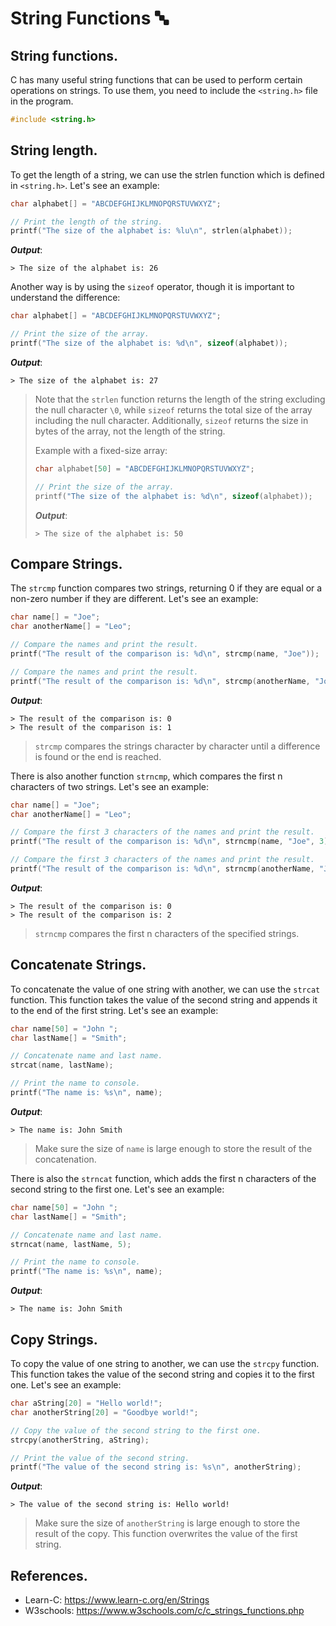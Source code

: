 # String Functions 🔤
## String functions.
C has many useful string functions that can be used to perform certain operations on strings. To use them, you need to include the `<string.h>` file in the program.
```c
#include <string.h>
```

## String length.
To get the length of a string, we can use the strlen function which is defined in `<string.h>`. Let's see an example:
```c
char alphabet[] = "ABCDEFGHIJKLMNOPQRSTUVWXYZ";

// Print the length of the string.
printf("The size of the alphabet is: %lu\n", strlen(alphabet));
```
***Output***:
```
> The size of the alphabet is: 26
```

Another way is by using the `sizeof` operator, though it is important to understand the difference:
```c
char alphabet[] = "ABCDEFGHIJKLMNOPQRSTUVWXYZ";

// Print the size of the array.
printf("The size of the alphabet is: %d\n", sizeof(alphabet));
```
***Output***:
```
> The size of the alphabet is: 27
```

> Note that the `strlen` function returns the length of the string excluding the null character `\0`, while `sizeof` returns the total size of the array including the null character. Additionally, `sizeof` returns the size in bytes of the array, not the length of the string.
> 
> Example with a fixed-size array:
> ```c
> char alphabet[50] = "ABCDEFGHIJKLMNOPQRSTUVWXYZ";
> 
> // Print the size of the array.
> printf("The size of the alphabet is: %d\n", sizeof(alphabet));
> ```
> ***Output***:
> ```
> > The size of the alphabet is: 50
> ```

## Compare Strings.
The `strcmp` function compares two strings, returning 0 if they are equal or a non-zero number if they are different. Let's see an example:
```c
char name[] = "Joe";
char anotherName[] = "Leo";

// Compare the names and print the result.
printf("The result of the comparison is: %d\n", strcmp(name, "Joe"));

// Compare the names and print the result.
printf("The result of the comparison is: %d\n", strcmp(anotherName, "Joe"));
```
***Output***:
```
> The result of the comparison is: 0
> The result of the comparison is: 1
```
> `strcmp` compares the strings character by character until a difference is found or the end is reached.

There is also another function `strncmp`, which compares the first n characters of two strings. Let's see an example:
```c
char name[] = "Joe";
char anotherName[] = "Leo";

// Compare the first 3 characters of the names and print the result.
printf("The result of the comparison is: %d\n", strncmp(name, "Joe", 3));

// Compare the first 3 characters of the names and print the result.
printf("The result of the comparison is: %d\n", strncmp(anotherName, "Joe", 3));
```
***Output***:
```
> The result of the comparison is: 0
> The result of the comparison is: 2
```
> `strncmp` compares the first n characters of the specified strings.

## Concatenate Strings.
To concatenate the value of one string with another, we can use the `strcat` function. This function takes the value of the second string and appends it to the end of the first string. Let's see an example:
```c
char name[50] = "John ";                                                        // name is: "John ".
char lastName[] = "Smith";

// Concatenate name and last name.
strcat(name, lastName);                                                         // Now name is: "John Smith".

// Print the name to console.
printf("The name is: %s\n", name);
```
***Output***:
```
> The name is: John Smith
```
> Make sure the size of `name` is large enough to store the result of the concatenation.

There is also the `strncat` function, which adds the first n characters of the second string to the first one. Let's see an example:
```c
char name[50] = "John ";                                                        // name is: "John "
char lastName[] = "Smith";

// Concatenate name and last name.
strncat(name, lastName, 5);                                                     // Now name is: "John Smith"

// Print the name to console.
printf("The name is: %s\n", name);
```
***Output***:
```
> The name is: John Smith
```

## Copy Strings.
To copy the value of one string to another, we can use the `strcpy` function. This function takes the value of the second string and copies it to the first one. Let's see an example:
```c
char aString[20] = "Hello world!";
char anotherString[20] = "Goodbye world!";                                      // anotherString is: "Goodbye world!"

// Copy the value of the second string to the first one.
strcpy(anotherString, aString);                                                 // Now anotherString is: "Hello world!"

// Print the value of the second string.
printf("The value of the second string is: %s\n", anotherString);
```
***Output***:
```
> The value of the second string is: Hello world!
```
> Make sure the size of `anotherString` is large enough to store the result of the copy. This function overwrites the value of the first string.

## References.
- Learn-C: https://www.learn-c.org/en/Strings
- W3schools: https://www.w3schools.com/c/c_strings_functions.php